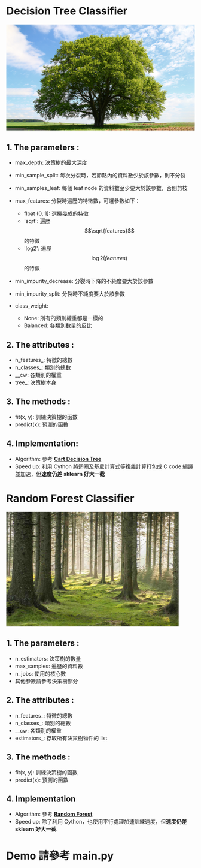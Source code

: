 <script type="text/javascript" src="http://cdn.mathjax.org/mathjax/latest/MathJax.js?config=default"></script>
# Decision Tree Classifier

<img src="./image/tree.PNG" style="zoom:70%;" />

## 1. The parameters :

- max_depth: 決策樹的最大深度

- min_sample_split: 每次分裂時，若節點內的資料數少於該參數，則不分裂

- min_samples_leaf: 每個 leaf node 的資料數至少要大於該參數，否則剪枝

- max_features: 分裂時遍歷的特徵數，可選參數如下：
  - float (0, 1]: 選擇幾成的特徵
  - 'sqrt': 遍歷 $$\sqrt{features}$$  的特徵
  - 'log2': 遍歷 $$\log2{(features)}$$ 的特徵
- min_impurity_decrease: 分裂時下降的不純度要大於該參數
- min_impurity_split: 分裂時不純度要大於該參數
- class_weight: 
  - None: 所有的類別權重都是一樣的
  - Balanced: 各類別數量的反比

## 2. The attributes :

- n_features_: 特徵的總數
- n_classes_: 類別的總數
- __cw: 各類別的權重
- tree_: 決策樹本身

## 3. The methods :

- fit(x, y): 訓練決策樹的函數
- predict(x): 預測的函數

## 4. Implementation:

- Algorithm: 參考 **[Cart Decision Tree](ftp://ftp.boulder.ibm.com/software/analytics/spss/support/Stats/Docs/Statistics/Algorithms/14.0/TREE-CART.pdf "Cart Decision Tree")**
- Speed up: 利用 Cython 將迴圈及基尼計算式等複雜計算打包成 C code 編譯並加速，但**速度仍差 sklearn 好大一截**

# Random Forest Classifier

<img src="./image/forest.jpg" alt="forest" style="zoom:45%;" />

## 1. The parameters :

- n_estimators: 決策樹的數量
- max_samples: 遍歷的資料數
- n_jobs: 使用的核心數
- 其他參數請參考決策樹部分

## 2. The attributes :

- n_features_: 特徵的總數
- n_classes_: 類別的總數
- __cw: 各類別的權重
- estimators_: 存取所有決策樹物件的 list

## 3. The methods :

- fit(x, y): 訓練決策樹的函數
- predict(x): 預測的函數

## 4. Implementation

- Algorithm: 參考 **[Random Forest](https://www.stat.berkeley.edu/~breiman/randomforest2001.pdf "Random Forest")**
- Speed up: 除了利用 Cython，也使用平行處理加速訓練速度，但**速度仍差 sklearn 好大一截**

# **Demo 請參考 main.py**

